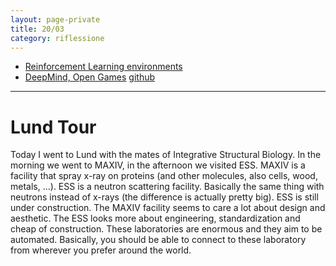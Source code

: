 ```yaml
--- 
layout: page-private
title: 20/03
category: riflessione
---
```


- [Reinforcement Learning environments](https://gymnasium.farama.org/environments/third_party_environments/)
- [DeepMind, Open Games](https://github.com/google-deepmind/open_spiel/blob/master/docs/games.md)
    [github](https://github.com/google-deepmind/open_spiel)

---

# Lund Tour

Today I went to Lund with the mates of Integrative Structural Biology. 
In the morning we went to MAXIV, in the afternoon we visited ESS.
MAXIV is a facility that spray x-ray on proteins (and other molecules, also
cells, wood, metals, ...).
ESS is a neutron scattering facility. Basically the same thing with neutrons
instead of x-rays (the difference is actually pretty big). ESS is still under
construction. The MAXIV facility seems to care a lot about design and aesthetic.
The ESS looks more about engineering, standardization and cheap of construction.
These laboratories are enormous and they aim to be automated. Basically, you
should be able to connect to these laboratory from wherever you prefer around
the world.
